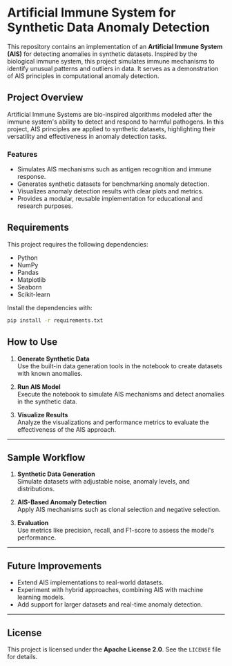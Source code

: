 # Artificial Immune System for Synthetic Data Anomaly Detection

This repository contains an implementation of an **Artificial Immune System (AIS)** for detecting anomalies in synthetic datasets. Inspired by the biological immune system, this project simulates immune mechanisms to identify unusual patterns and outliers in data. It serves as a demonstration of AIS principles in computational anomaly detection.

## Project Overview

Artificial Immune Systems are bio-inspired algorithms modeled after the immune system's ability to detect and respond to harmful pathogens. In this project, AIS principles are applied to synthetic datasets, highlighting their versatility and effectiveness in anomaly detection tasks.

### Features
- Simulates AIS mechanisms such as antigen recognition and immune response.
- Generates synthetic datasets for benchmarking anomaly detection.
- Visualizes anomaly detection results with clear plots and metrics.
- Provides a modular, reusable implementation for educational and research purposes.


## Requirements
This project requires the following dependencies:
- Python
- NumPy
- Pandas
- Matplotlib
- Seaborn
- Scikit-learn

Install the dependencies with:
```bash
pip install -r requirements.txt
```

## How to Use

1. **Generate Synthetic Data**  
   Use the built-in data generation tools in the notebook to create datasets with known anomalies.

2. **Run AIS Model**  
   Execute the notebook to simulate AIS mechanisms and detect anomalies in the synthetic data.

3. **Visualize Results**  
   Analyze the visualizations and performance metrics to evaluate the effectiveness of the AIS approach.

---

## Sample Workflow

1. **Synthetic Data Generation**  
   Simulate datasets with adjustable noise, anomaly levels, and distributions.

2. **AIS-Based Anomaly Detection**  
   Apply AIS mechanisms such as clonal selection and negative selection.

3. **Evaluation**  
   Use metrics like precision, recall, and F1-score to assess the model's performance.

---

## Future Improvements

- Extend AIS implementations to real-world datasets.  
- Experiment with hybrid approaches, combining AIS with machine learning models.  
- Add support for larger datasets and real-time anomaly detection.

---


## License

This project is licensed under the **Apache License 2.0**. See the `LICENSE` file for details.
